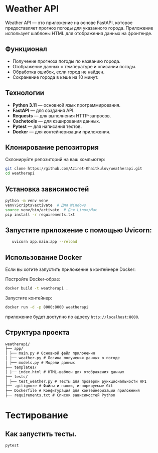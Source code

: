 # Weather API

Weather API — это приложение на основе FastAPI, которое предоставляет прогноз погоды для указанного города. Приложение использует шаблоны HTML для отображения данных на фронтенде.

## Функционал

- Получение прогноза погоды по названию города.
- Отображение данных о температуре и описании погоды.
- Обработка ошибок, если город не найден.
- Сохранение города в кэше на 10 минут.

## Технологии

- **Python 3.11** — основной язык программирования.
- **FastAPI** — для создания API.
- **Requests** — для выполнения HTTP-запросов.
- **Cachetools** — для кэширования данных.
- **Pytest** — для написания тестов.
- **Docker** — для контейнеризации приложения.

## Клонирование репозитория

Склонируйте репозиторий на ваш компьютер:

```bash
git clone https://github.com/Aziret-Khaitkulov/weatherapi.git
cd weatherapi
```

## Установка зависимостей

```bash
python -m venv venv
venv\Scripts\activate  # Для Windows
source venv/bin/activate  # Для Linux/Mac
pip install -r requirements.txt
```

## Запустите приложение с помощью Uvicorn:

```bash
   uvicorn app.main:app --reload
```

## Использование Docker

Если вы хотите запустить приложение в контейнере Docker:

Постройте Docker-образ:

```bash
docker build -t weatherapi .
```

Запустите контейнер:

```bash
docker run -d -p 8000:8000 weatherapi
```

приложение будет доступно по адресу `http://localhost:8000`.

## Структура проекта

```markdown
weatherapi/
├── app/
│ ├── main.py # Основной файл приложения
│ ├── weather.py # Логика получения данных о погоде
│ ├── models.py # Модели данных
├── templates/
│ ├── index.html # HTML-шаблон для отображения данных
├── tests/
│ ├── test_weather.py # Тесты для проверки функциональности API
├── .gitignore # Файлы и папки, игнорируемые Git
├── Dockerfile # Конфигурация для контейнеризации приложения
├── requirements.txt # Список зависимостей Python
```

# Тестирование

## Как запустить тесты.

```bash
pytest
```
